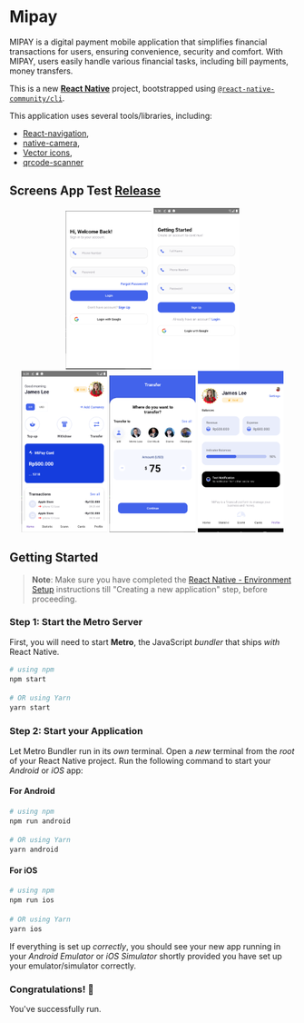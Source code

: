 # Mipay

MIPAY is a digital payment mobile application that simplifies financial transactions for users, ensuring convenience, security and comfort. With MIPAY, users easily handle various financial tasks, including bill payments, money transfers.

This is a new [**React Native**](https://reactnative.dev) project, bootstrapped using [`@react-native-community/cli`](https://github.com/react-native-community/cli).

This application uses several tools/libraries, including:

- [React-navigation](https://reactnavigation.org/docs/getting-started/),
- [native-camera](https://www.npmjs.com/package/react-native-camera),
- [Vector icons](https://oblador.github.io/react-native-vector-icons),
- [qrcode-scanner](https://www.npmjs.com/package/react-native-qrcode-scanner)

## Screens App Test [Release](https://github.com/mardibll/MiPay/releases)

<p align="center">
    <img src="./AppScreens/Login.png" width="30%"> 
    <img src="./AppScreens/SignUp.png" width="30%"> 
    <br/>
    <img src="./AppScreens/Home.png" width="30%"> 
    <img src="./AppScreens/kirim.png" width="30%"> 
    <img src="./AppScreens/Profile.png" width="30%"> 
</p>

## Getting Started

> **Note**: Make sure you have completed the [React Native - Environment Setup](https://reactnative.dev/docs/environment-setup) instructions till "Creating a new application" step, before proceeding.

### Step 1: Start the Metro Server

First, you will need to start **Metro**, the JavaScript _bundler_ that ships _with_ React Native.

```bash
# using npm
npm start

# OR using Yarn
yarn start
```

### Step 2: Start your Application

Let Metro Bundler run in its _own_ terminal. Open a _new_ terminal from the _root_ of your React Native project. Run the following command to start your _Android_ or _iOS_ app:

#### For Android

```bash
# using npm
npm run android

# OR using Yarn
yarn android
```

#### For iOS

```bash
# using npm
npm run ios

# OR using Yarn
yarn ios
```

If everything is set up _correctly_, you should see your new app running in your _Android Emulator_ or _iOS Simulator_ shortly provided you have set up your emulator/simulator correctly.

### Congratulations! :tada:

You've successfully run.

